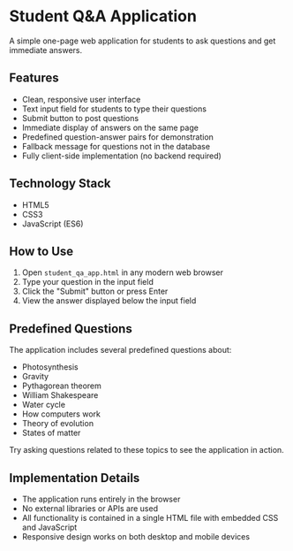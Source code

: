 # Student Q&A Application

A simple one-page web application for students to ask questions and get immediate answers.

## Features

- Clean, responsive user interface
- Text input field for students to type their questions
- Submit button to post questions
- Immediate display of answers on the same page
- Predefined question-answer pairs for demonstration
- Fallback message for questions not in the database
- Fully client-side implementation (no backend required)

## Technology Stack

- HTML5
- CSS3
- JavaScript (ES6)

## How to Use

1. Open `student_qa_app.html` in any modern web browser
2. Type your question in the input field
3. Click the "Submit" button or press Enter
4. View the answer displayed below the input field

## Predefined Questions

The application includes several predefined questions about:
- Photosynthesis
- Gravity
- Pythagorean theorem
- William Shakespeare
- Water cycle
- How computers work
- Theory of evolution
- States of matter

Try asking questions related to these topics to see the application in action.

## Implementation Details

- The application runs entirely in the browser
- No external libraries or APIs are used
- All functionality is contained in a single HTML file with embedded CSS and JavaScript
- Responsive design works on both desktop and mobile devices

